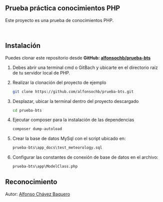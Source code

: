 ## Prueba práctica conocimientos PHP
<p>Este proyecto es una prueba de conocimientos PHP.</p><br>


## Instalación
Puedes clonar este repositorio desde <b>GitHub: </b>[<b>alfonsochb/prueba-bts</b>](https://github.com/alfonsochb/prueba-bts)

1. Debes abrir una terminal cmd o GitBach y ubicarte en el directorio raíz de tu servidor local de PHP.

2. Realizar la clonación del proyecto de ejemplo
    ```bash
    git clone https://github.com/alfonsochb/prueba-bts.git
    ```

3. Desplazar, ubicar la terminal dentro del proyecto descargado
    ```bash
    cd prueba-bts
    ```

4. Ejecutar composer para la instalación de las dependencias
    ```bash
    composer dump-autoload
    ```

5. Crear la base de datos MySql con el script ubicado en:
    ```txt
    prueba-bts\app_docs\test_meteorology.sql
    ```

6. Configurar las constantes de conexión de base de datos en el archivo:
    ```txt
    prueba-bts\app\ModelClass.php
    ```

## Reconocimiento
Autor: [Alfonso Chávez Baquero](https://github.com/alfonsochb?target=_blank)